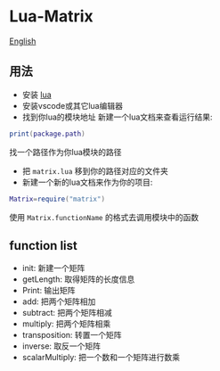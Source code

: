 # Lua-Matrix 
[English](./README-EN.md)
## 用法
- 安装 [lua](https://github.com/lua/lua/releases)
- 安装vscode或其它lua编辑器
- 找到你lua的模块地址
新建一个lua文档来查看运行结果:

```lua
print(package.path)
```
找一个路径作为你lua模块的路径
- 把 `matrix.lua` 移到你的路径对应的文件夹
- 新建一个新的lua文档来作为你的项目:
  
```lua
Matrix=require("matrix")
```
使用 `Matrix.functionName` 的格式去调用模块中的函数
## function list
- init: 新建一个矩阵
- getLength: 取得矩阵的长度信息
- Print: 输出矩阵
- add: 把两个矩阵相加
- subtract: 把两个矩阵相减
- multiply: 把两个矩阵相乘
- transposition: 转置一个矩阵
- inverse: 取反一个矩阵
- scalarMultiply: 把一个数和一个矩阵进行数乘